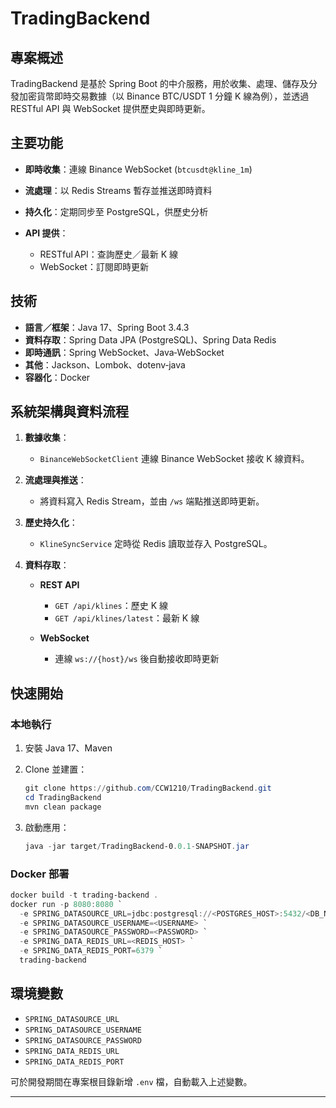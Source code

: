 # TradingBackend

## 專案概述

TradingBackend 是基於 Spring Boot 的中介服務，用於收集、處理、儲存及分發加密貨幣即時交易數據（以 Binance BTC/USDT 1 分鐘 K 線為例），並透過 RESTful API 與 WebSocket 提供歷史與即時更新。

## 主要功能

* **即時收集**：連線 Binance WebSocket (`btcusdt@kline_1m`)
* **流處理**：以 Redis Streams 暫存並推送即時資料
* **持久化**：定期同步至 PostgreSQL，供歷史分析
* **API 提供**：

  * RESTful API：查詢歷史／最新 K 線
  * WebSocket：訂閱即時更新

## 技術

* **語言／框架**：Java 17、Spring Boot 3.4.3
* **資料存取**：Spring Data JPA (PostgreSQL)、Spring Data Redis
* **即時通訊**：Spring WebSocket、Java‑WebSocket
* **其他**：Jackson、Lombok、dotenv‑java
* **容器化**：Docker

## 系統架構與資料流程

1. **數據收集**：

   * `BinanceWebSocketClient` 連線 Binance WebSocket 接收 K 線資料。
2. **流處理與推送**：

   * 將資料寫入 Redis Stream，並由 `/ws` 端點推送即時更新。
3. **歷史持久化**：

   * `KlineSyncService` 定時從 Redis 讀取並存入 PostgreSQL。
4. **資料存取**：

   * **REST API**

     * `GET /api/klines`：歷史 K 線
     * `GET /api/klines/latest`：最新 K 線
   * **WebSocket**

     * 連線 `ws://{host}/ws` 後自動接收即時更新

## 快速開始

### 本地執行

1. 安裝 Java 17、Maven
2. Clone 並建置：

   ```powershell
   git clone https://github.com/CCW1210/TradingBackend.git
   cd TradingBackend
   mvn clean package
   ```
3. 啟動應用：

   ```powershell
   java -jar target/TradingBackend-0.0.1-SNAPSHOT.jar
   ```

### Docker 部署

```powershell
docker build -t trading-backend .
docker run -p 8080:8080 `
  -e SPRING_DATASOURCE_URL=jdbc:postgresql://<POSTGRES_HOST>:5432/<DB_NAME> `
  -e SPRING_DATASOURCE_USERNAME=<USERNAME> `
  -e SPRING_DATASOURCE_PASSWORD=<PASSWORD> `
  -e SPRING_DATA_REDIS_URL=<REDIS_HOST> `
  -e SPRING_DATA_REDIS_PORT=6379 `
  trading-backend
```

## 環境變數

* `SPRING_DATASOURCE_URL`
* `SPRING_DATASOURCE_USERNAME`
* `SPRING_DATASOURCE_PASSWORD`
* `SPRING_DATA_REDIS_URL`
* `SPRING_DATA_REDIS_PORT`

可於開發期間在專案根目錄新增 `.env` 檔，自動載入上述變數。

---

